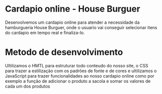 <h1>Cardapio online - House Burguer</h1>

<p>Desenvolvemos um cardapio online para atender a necessidade da hamburgueria House Burguer, onde o usuario vai conseguir selecionar itens do cardapio em tempo real e finaliza-lo. </p>

<h1>Metodo de desenvolvimento</h1>

<p>Ultilizamos o HMTL para estruturar todo conteudo do nosso site, o CSS para trazer a estilização com os padrões de fonte e de cores e ultilizamos o JavaScript para trazer funcionalidades
ao nosso cardapio online como por exemplo a função de adicionar o produto a sacola e somar os valores de cada um dos produtos</p>
